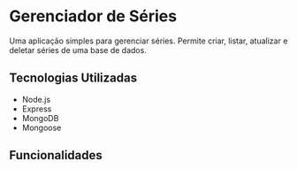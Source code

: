 # Gerenciador de Séries
Uma aplicação simples para gerenciar séries. Permite criar, listar, atualizar e deletar séries de uma base de dados.

## Tecnologias Utilizadas
- Node.js
- Express
- MongoDB
- Mongoose

## Funcionalidades 
